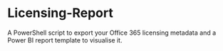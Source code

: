 # Licensing-Report
A PowerShell script to export your Office 365 licensing metadata and a Power BI report template to visualise it.
